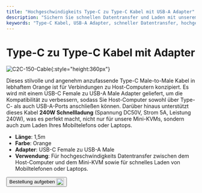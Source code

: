 ```yaml
---
title: "Hochgeschwindigkeits Type-C zu Type-C Kabel mit USB-A Adapter"
description: "Sichern Sie schnellen Datentransfer und Laden mit unserem hochgeschwindigkeits Type-C zu Type-C Kabel, das mit einem USB-A Adapter für Vielseitigkeit ausgestattet ist."
keywords: "Type-C Kabel, USB-A Adapter, schneller Datentransfer, hochgeschwindigkeits Laden"
---
```


# Type-C zu Type-C Kabel mit Adapter

![C2C-150-Cable](/images/product/part/OP-05-CABLE150-C2C.jpg){:style="height:360px"}

Dieses stilvolle und angenehm anzufassende Type-C Male-to-Male Kabel in lebhaftem Orange ist für Verbindungen zu Host-Computern konzipiert. Es wird mit einem USB-C Female zu USB-A Male Adapter geliefert, um die Kompatibilität zu verbessern, sodass Sie Host-Computer sowohl über Type-C- als auch USB-A-Ports anschließen können. Darüber hinaus unterstützt dieses Kabel **240W Schnellladung** (Spannung DC50V, Strom 5A, Leistung 240W), was es perfekt macht, nicht nur für unsere Mini-KVMs, sondern auch zum Laden Ihres Mobiltelefons oder Laptops.

- **Länge**: 1,5m
- **Farbe**: Orange
- **Adapter**: USB-C Female zu USB-A Male
- **Verwendung**: Für hochgeschwindigkeits Datentransfer zwischen dem Host-Computer und dem Mini-KVM sowie für schnelles Laden von Mobiltelefonen oder Laptops.

<button class="md-button" onclick="window.location.href='https://shop.techxartisan.com/products/type-c-cable-with-usb-a-adapter-1-5m-4-11ft-240w-fast-charging-data-transfer-usb2-0'"> Bestellung aufgeben <img src="/images/trademark/txa.svg" alt="TxA Shop" style="vertical-align: middle; height: 20px;"></button>
